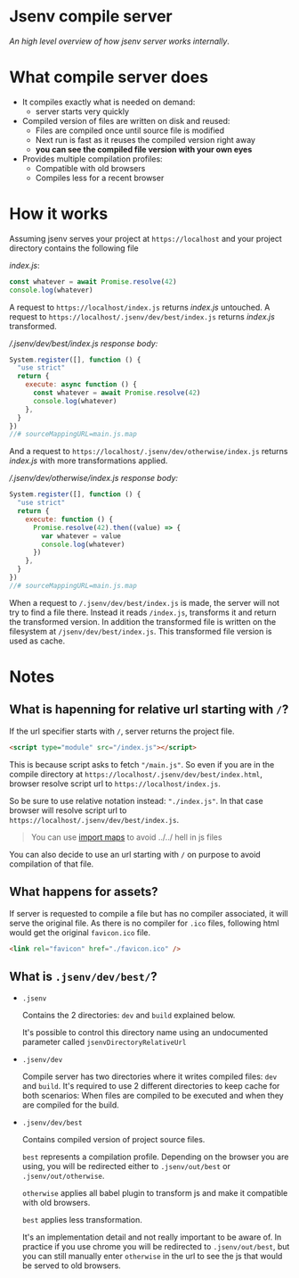 # Jsenv compile server

_An high level overview of how jsenv server works internally_.

# What compile server does

- It compiles exactly what is needed on demand:
  - server starts very quickly
- Compiled version of files are written on disk and reused:
  - Files are compiled once until source file is modified
  - Next run is fast as it reuses the compiled version right away
  - **you can see the compiled file version with your own eyes**
- Provides multiple compilation profiles:
  - Compatible with old browsers
  - Compiles less for a recent browser

# How it works

Assuming jsenv serves your project at `https://localhost` and your project directory contains the following file

_index.js_:

```js
const whatever = await Promise.resolve(42)
console.log(whatever)
```

A request to `https://localhost/index.js` returns _index.js_ untouched. A request to `https://localhost/.jsenv/dev/best/index.js` returns _index.js_ transformed.

_/.jsenv/dev/best/index.js response body:_

```js
System.register([], function () {
  "use strict"
  return {
    execute: async function () {
      const whatever = await Promise.resolve(42)
      console.log(whatever)
    },
  }
})
//# sourceMappingURL=main.js.map
```

And a request to `https://localhost/.jsenv/dev/otherwise/index.js` returns _index.js_ with more transformations applied.

_/.jsenv/dev/otherwise/index.js response body:_

```js
System.register([], function () {
  "use strict"
  return {
    execute: function () {
      Promise.resolve(42).then((value) => {
        var whatever = value
        console.log(whatever)
      })
    },
  }
})
//# sourceMappingURL=main.js.map
```

</details>

When a request to `/.jsenv/dev/best/index.js` is made, the server will not try to find a file there. Instead it reads `/index.js`, transforms it and return the transformed version. In addition the transformed file is written on the filesystem at `/jsenv/dev/best/index.js`. This transformed file version is used as cache.

# Notes

## What is hapenning for relative url starting with `/`?

If the url specifier starts with `/`, server returns the project file.

```html
<script type="module" src="/index.js"></script>
```

This is because script asks to fetch `"/main.js"`. So even if you are in the compile directory at `https://localhost/.jsenv/dev/best/index.html`, browser resolve script url to `https://localhost/index.js`.

So be sure to use relative notation instead: `"./index.js"`. In that case browser will resolve script url to `https://localhost/.jsenv/dev/best/index.js`.

> You can use [import maps](https://github.com/jsenv/jsenv-template-pwa/blob/e06356f9df4c0e063b8f8275cf80433d56853f92/project.importmap#L3) to avoid ../../ hell in js files

You can also decide to use an url starting with `/` on purpose to avoid compilation of that file.

## What happens for assets?

If server is requested to compile a file but has no compiler associated, it will serve the original file. As there is no compiler for `.ico` files, following html would get the original `favicon.ico` file.

```html
<link rel="favicon" href="./favicon.ico" />
```

## What is `.jsenv/dev/best/`?

- `.jsenv`

  Contains the 2 directories: `dev` and `build` explained below.

  It's possible to control this directory name using an undocumented parameter called `jsenvDirectoryRelativeUrl`

- `.jsenv/dev`

  Compile server has two directories where it writes compiled files: `dev` and `build`.
  It's required to use 2 different directories to keep cache for both scenarios: When files are compiled to be executed and when they are compiled for the build.

- `.jsenv/dev/best`

  Contains compiled version of project source files.

  `best` represents a compilation profile. Depending on the browser you are using, you will be redirected either to `.jsenv/out/best` or `.jsenv/out/otherwise`.

  `otherwise` applies all babel plugin to transform js and make it compatible with old browsers.

  `best` applies less transformation.

  It's an implementation detail and not really important to be aware of.
  In practice if you use chrome you will be redirected to `.jsenv/out/best`, but you can still manually enter `otherwise` in the url to see the js that would be served to old browsers.
